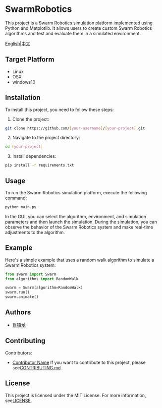 # SwarmRobotics

This project is a Swarm Robotics simulation platform implemented using Python and Matplotlib. It allows users to create custom Swarm Robotics algorithms and test and evaluate them in a simulated environment.

[English](./README.md)|[中文](./readme_chinese.md)

## Target Platform

- Linux
- OSX
- windows10

## Installation

To install this project, you need to follow these steps:

1. Clone the project:

```bash
git clone https://github.com/[your-username]/[your-project].git
```

2. Navigate to the project directory:
```bash
cd [your-project]
```

3. Install dependencies:
```bash
pip install -r requirements.txt
```

## Usage
To run the Swarm Robotics simulation platform, execute the following command:

```bash
python main.py
```

In the GUI, you can select the algorithm, environment, and simulation parameters and then launch the simulation. During the simulation, you can observe the behavior of the Swarm Robotics system and make real-time adjustments to the algorithm.

## Example
Here's a simple example that uses a random walk algorithm to simulate a Swarm Robotics system:

```python
from swarm import Swarm
from algorithms import RandomWalk

swarm = Swarm(algorithm=RandomWalk)
swarm.run()
swarm.animate()
```

## Authors
- [肖镇龙](https://github.com/username)

## Contributing
Contributors:

- [Contributor Name](https://github.com/contributor-username)
If you want to contribute to this project, please see[CONTRIBUTING.md]().

## License
This project is licensed under the MIT License. For more information, see[LICENSE]().